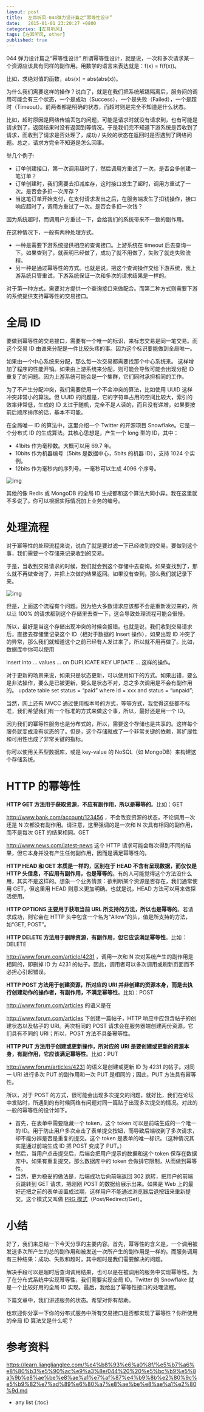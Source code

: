 ```yaml
---
layout: post
title:  左耳听风-044弹力设计篇之“幂等性设计”
date:   2015-01-01 23:20:27 +0800
categories: [左耳听风]
tags: [左耳听风, other]
published: true
---
```




044 弹力设计篇之“幂等性设计”
所谓幂等性设计，就是说，一次和多次请求某一个资源应该具有同样的副作用。用数学的语言来表达就是：f(x) = f(f(x))。

比如，求绝对值的函数，abs(x) = abs(abs(x))。

为什么我们需要这样的操作？说白了，就是在我们把系统解耦隔离后，服务间的调用可能会有三个状态，一个是成功（Success），一个是失败（Failed），一个是超时（Timeout）。前两者都是明确的状态，而超时则是完全不知道是什么状态。

比如，超时原因是网络传输丢包的问题，可能是请求时就没有请求到，也有可能是请求到了，返回结果时没有返回到等情况。于是我们完不知道下游系统是否收到了请求，而收到了请求是否处理了，成功 / 失败的状态在返回时是否遇到了网络问题。总之，请求方完全不知道是怎么回事。

举几个例子:

* 订单创建接口，第一次调用超时了，然后调用方重试了一次。是否会多创建一笔订单？
* 订单创建时，我们需要去扣减库存，这时接口发生了超时，调用方重试了一次。是否会多扣一次库存？
* 当这笔订单开始支付，在支付请求发出之后，在服务端发生了扣钱操作，接口响应超时了，调用方重试了一次。是否会多扣一次钱？

因为系统超时，而调用户方重试一下，会给我们的系统带来不一致的副作用。

在这种情况下，一般有两种处理方式。

* 一种是需要下游系统提供相应的查询接口。上游系统在 timeout 后去查询一下。如果查到了，就表明已经做了，成功了就不用做了，失败了就走失败流程。
* 另一种是通过幂等性的方式。也就是说，把这个查询操作交给下游系统，我上游系统只管重试，下游系统保证一次和多次的请求结果是一样的。

对于第一种方式，需要对方提供一个查询接口来做配合。而第二种方式则需要下游的系统提供支持幂等性的交易接口。

# 全局 ID

要做到幂等性的交易接口，需要有一个唯一的标识，来标志交易是同一笔交易。而这个交易 ID 由谁来分配是一件比较头疼的事。因为这个标识要能做到全局唯一。

如果由一个中心系统来分配，那么每一次交易都需要找那个中心系统来。 这样增加了程序的性能开销。如果由上游系统来分配，则可能会导致可能会出现分配 ID 重复了的问题。因为上游系统可能会是一个集群，它们同时承担相同的工作。

为了不产生分配冲突，我们需要使用一个不会冲突的算法，比如使用 UUID 这样冲突非常小的算法。但 UUID 的问题是，它的字符串占用的空间比较大，索引的效率非常低，生成的 ID 太过于随机，完全不是人读的，而且没有递增，如果要按前后顺序排序的话，基本不可能。

在全局唯一 ID 的算法中，这里介绍一个 Twitter 的开源项目 Snowflake。它是一个分布式 ID 的生成算法。其核心思想是，产生一个 long 型的 ID，其中：

* 41bits 作为毫秒数。大概可以用 69.7 年。
* 10bits 作为机器编号（5bits 是数据中心，5bits 的机器 ID），支持 1024 个实例。
* 12bits 作为毫秒内的序列号。一毫秒可以生成 4096 个序号。

![img](https://learn.lianglianglee.com/%e4%b8%93%e6%a0%8f/%e5%b7%a6%e8%80%b3%e5%90%ac%e9%a3%8e/assets/2bda719052cb3b584c0db93e89d32528.png)

其他的像 Redis 或 MongoDB 的全局 ID 生成都和这个算法大同小异。我在这里就不多说了。你可以根据实际情况加上业务的编号。

# 处理流程

对于幂等性的处理流程来说，说白了就是要过滤一下已经收到的交易。要做到这个事，我们需要一个存储来记录收到的交易。

于是，当收到交易请求的时候，我们就会到这个存储中去查询。如果查找到了，那么就不再做查询了，并把上次做的结果返回。如果没有查到，那么我们就记录下来。

![img](https://learn.lianglianglee.com/%e4%b8%93%e6%a0%8f/%e5%b7%a6%e8%80%b3%e5%90%ac%e9%a3%8e/assets/4c078da5bf5833cebc08a57bfb332b1b.png)

但是，上面这个流程有个问题。因为绝大多数请求应该都不会是重新发过来的，所以让 100% 的请求都到这个存储里去查一下，这会导致处理流程可能会很慢。

所以，最好是当这个存储出现冲突的时候会报错。也就是说，我们收到交易请求后，直接去存储里记录这个 ID（相对于数据的 Insert 操作），如果出现 ID 冲突了的异常，那么我们就知道这个之前已经有人发过来了，所以就不用再做了。比如，数据库中你可以使用

insert into … values … on DUPLICATE KEY UPDATE …
这样的操作。

对于更新的场景来说，如果只是状态更新，可以使用如下的方式。如果出错，要么是非法操作，要么是已被更新，要么是状态不对，总之多次调用是不会有副作用的。
update table set status = “paid” where id = xxx and status = “unpaid”;

当然，网上还有 MVCC 通过使用版本号的方式，等等方式，我觉得这些都不标准，我们希望我们有一个标准的方式来做这个事，所以，最好还是用一个 ID。

因为我们的幂等性服务也是分布式的，所以，需要这个存储也是共享的。这样每个服务就变成没有状态的了。但是，这个存储就成了一个非常关键的依赖，其扩展性和可用性也成了非常关键的指标。

你可以使用关系型数据库，或是 key-value 的 NoSQL（如 MongoDB）来构建这个存储系统。

# HTTP 的幂等性

**HTTP GET 方法用于获取资源，不应有副作用，所以是幂等的**。比如：GET

http://www.bank.com/account/123456
，不会改变资源的状态，不论调用一次还是 N 次都没有副作用。请注意，这里强调的是一次和 N 次具有相同的副作用，而不是每次 GET 的结果相同。GET

http://www.news.com/latest-news
这个 HTTP 请求可能会每次得到不同的结果，但它本身并没有产生任何副作用，因而是满足幂等性的。

**HTTP HEAD 和 GET 本质是一样的，区别在于 HEAD 不含有呈现数据，而仅仅是 HTTP 头信息，不应用有副作用，也是幂等的**。有的人可能觉得这个方法没什么用，其实不是这样的。想象一个业务情景：欲判断某个资源是否存在，我们通常使用 GET，但这里用 HEAD 则意义更加明确。也就是说，HEAD 方法可以用来做探活使用。

**HTTP OPTIONS 主要用于获取当前 URL 所支持的方法，所以也是幂等的**。若请求成功，则它会在 HTTP 头中包含一个名为“Allow”的头，值是所支持的方法，如“GET, POST”。

**HTTP DELETE 方法用于删除资源，有副作用，但它应该满足幂等性**。比如：DELETE

http://www.forum.com/article/4231
，调用一次和 N 次对系统产生的副作用是相同的，即删掉 ID 为 4231 的帖子。因此，调用者可以多次调用或刷新页面而不必担心引起错误。

**HTTP POST 方法用于创建资源，所对应的 URI 并非创建的资源本身，而是去执行创建动作的操作者，有副作用，不满足幂等性**。比如：POST

http://www.forum.com/articles
的语义是在

http://www.forum.com/articles
下创建一篇帖子，HTTP 响应中应包含帖子的创建状态以及帖子的 URI。两次相同的 POST 请求会在服务器端创建两份资源，它们具有不同的 URI；所以，POST 方法不具备幂等性。

**HTTP PUT 方法用于创建或更新操作，所对应的 URI 是要创建或更新的资源本身，有副作用，它应该满足幂等性**。比如：PUT

http://www.forum/articles/4231
的语义是创建或更新 ID 为 4231 的帖子。对同一 URI 进行多次 PUT 的副作用和一次 PUT 是相同的；因此，PUT 方法具有幂等性。

所以，对于 POST 的方式，很可能会出现多次提交的问题，就好比，我们在论坛中发贴时，所遇到的有时候网络有问题对同一篇贴子出现多次提交的情况。对此的一般的幂等性的设计如下。

* 首先，在表单中需要隐藏一个 token，这个 token 可以是前端生成的一个唯一的 ID。用于防止用户多次点击了表单提交按钮，而导致后端收到了多次请求，却不能分辨是否是重复的提交。这个 token 是表单的唯一标识。（这种情况其实是通过前端生成 ID 把 POST 变成了 PUT。）
* 然后，当用户点击提交后，后端会把用户提示的数据和这个 token 保存在数据库中。如果有重复提交，那么数据库中的 token 会做排它限制，从而做到幂等性。
* 当然，更为稳妥的做法是，后端成功后向前端返回 302 跳转，把用户的前端页跳转到 GET 请求，把刚刚 POST 的数据给展示出来。如果是 Web 上的最好还把之前的表单设置成过期，这样用户不能通过浏览器后退按钮来重新提交。这个模式又叫做 [PRG 模式](https://en.wikipedia.org/wiki/Post/Redirect/Get)（Post/Redirect/Get）。

# 小结

好了，我们来总结一下今天分享的主要内容。首先，幂等性的含义是，一个调用被发送多次所产生的总的副作用和被发送一次所产生的副作用是一样的。而服务调用有三种结果：成功、失败和超时，其中超时是我们需要解决的问题。

解决手段可以是超时后查询调用结果，也可以是在被调用的服务中实现幂等性。为了在分布式系统中实现幂等性，我们需要实现全局 ID。Twitter 的 Snowflake 就是一个比较好用的全局 ID 实现。最后，我给出了幂等性接口的处理流程。

下篇文章中，我们讲述服务的状态。希望对你有帮助。

也欢迎你分享一下你的分布式服务中所有交易接口是否都实现了幂等性？你所使用的全局 ID 算法又是什么呢？




# 参考资料

https://learn.lianglianglee.com/%e4%b8%93%e6%a0%8f/%e5%b7%a6%e8%80%b3%e5%90%ac%e9%a3%8e/044%20%20%e5%bc%b9%e5%8a%9b%e8%ae%be%e8%ae%a1%e7%af%87%e4%b9%8b%e2%80%9c%e5%b9%82%e7%ad%89%e6%80%a7%e8%ae%be%e8%ae%a1%e2%80%9d.md

* any list
{:toc}
